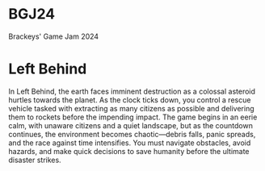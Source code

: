 # BGJ24
Brackeys' Game Jam 2024

# Left Behind
In Left Behind, the earth faces imminent destruction as a colossal asteroid hurtles towards the planet. As the clock ticks down, you control a rescue vehicle tasked with extracting as many citizens as possible and delivering them to rockets before the impending impact. The game begins in an eerie calm, with unaware citizens and a quiet landscape, but as the countdown continues, the environment becomes chaotic—debris falls, panic spreads, and the race against time intensifies. You must navigate obstacles, avoid hazards, and make quick decisions to save humanity before the ultimate disaster strikes.
